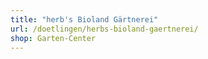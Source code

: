 ```yaml
---
title: "herb's Bioland Gärtnerei"
url: /doetlingen/herbs-bioland-gaertnerei/
shop: Garten-Center
---
```

